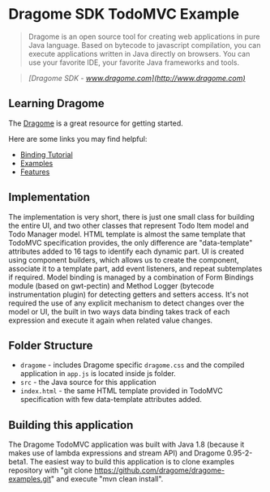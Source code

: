 # Dragome SDK TodoMVC Example

> Dragome is an open source tool for creating web applications in pure Java language. Based on bytecode to javascript compilation, you can execute applications written in Java directly on browsers. You can use your favorite IDE, your favorite Java frameworks and tools.

> _[Dragome SDK - www.dragome.com](http://www.dragome.com)_


## Learning Dragome

The [Dragome](http://www.dragome.com/) is a great resource for getting started.

Here are some links you may find helpful:

* [Binding Tutorial](http://dragome.sourceforge.net/simple-examples.html)
* [Examples](http://dragome.sourceforge.net/examples.html)
* [Features](http://dragome.sourceforge.net/features.html)


## Implementation

The implementation is very short, there is just one small class for building the entire UI, and two other classes that represent Todo Item model and Todo Manager model.
HTML template is almost the same template that TodoMVC specification provides, the only difference are "data-template" attributes added to 16 tags to identify each dynamic part.
UI is created using component builders, which allows us to create the component, associate it to a template part, add event listeners, and repeat subtemplates if required.
Model binding is managed by a combination of Form Bindings module (based on gwt-pectin) and Method Logger (bytecode instrumentation plugin) for detecting getters and setters access. 
It's not required the use of any explicit mechanism to detect changes over the model or UI, the built in two ways data binding takes track of each expression and execute it again when related value changes.

## Folder Structure

- `dragome` - includes Dragome specific `dragome.css` and the compiled application in `app.js` is located inside js folder.
- `src` - the Java source for this application
- `index.html` - the same HTML template provided in TodoMVC specification with few data-template attributes added.


## Building this application

The Dragome TodoMVC application was built with Java 1.8 (because it makes use of lambda expressions and stream API) and Dragome 0.95-2-beta1. The easiest way to build this application
is to clone examples repository with "git clone https://github.com/dragome/dragome-examples.git" and execute "mvn clean install".
